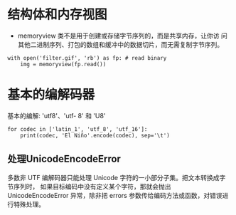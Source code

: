 # 结构体和内存视图
- memoryview 类不是用于创建或存储字节序列的，而是共享内存，让你访 问其他二进制序列、打包的数组和缓冲中的数据切片，而无需复制字节序列。
```
with open('filter.gif', 'rb') as fp: # read binary
    img = memoryview(fp.read())
```

# 基本的编解码器
 基本的编解: 'utf8'、'utf- 8' 和 'U8'
 ```
 for codec in ['latin_1', 'utf_8', 'utf_16']:
     print(codec, 'El Niño'.encode(codec), sep='\t')
 ```
 
 ## 处理UnicodeEncodeError
多数非 UTF 编解码器只能处理 Unicode 字符的一小部分子集。把文本转换成字节序列时， 如果目标编码中没有定义某个字符，那就会抛出 UnicodeEncodeError 异常，除非把 errors 参数传给编码方法或函数，对错误进行特殊处理。
